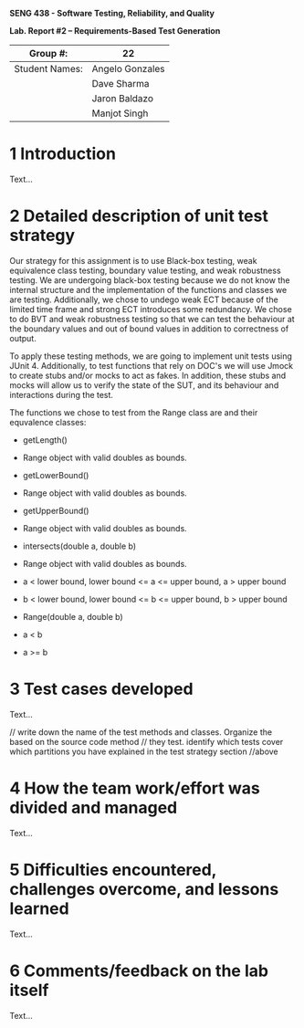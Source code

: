 **SENG 438 - Software Testing, Reliability, and Quality**

**Lab. Report \#2 – Requirements-Based Test Generation**

| Group \#:       | 22  |
|-----------------|---|
| Student Names:  |  Angelo Gonzales |
|                 |  Dave Sharma |
|                 |  Jaron Baldazo |
|                 |  Manjot Singh |

# 1 Introduction

Text…

# 2 Detailed description of unit test strategy

Our strategy for this assignment is to use Black-box testing, weak equivalence class testing, boundary value testing, and weak robustness testing. We are undergoing black-box testing because we do not know the internal structure and the implementation of the functions and classes we are testing. Additionally, we chose to undego weak ECT because of the limited time frame and strong ECT introduces some redundancy. We chose to do BVT and weak robustness testing so that we can test the behaviour at the boundary values and out of bound values in addition to correctness of output.

To apply these testing methods, we are going to implement unit tests using JUnit 4. Additionally, to test functions that rely on DOC's we will use Jmock to create stubs and/or mocks to act as fakes. In addition, these stubs and mocks will allow us to verify the state of the SUT, and its behaviour and interactions during the test.

The functions we chose to test from the Range class are and their equvalence classes:
 - getLength()
  - Range object with valid doubles as bounds.
  
 - getLowerBound()
  - Range object with valid doubles as bounds.
  
 - getUpperBound()
  - Range object with valid doubles as bounds.
  
 - intersects(double a, double b)
  - Range object with valid doubles as bounds.
  - a < lower bound, lower bound <= a <= upper bound, a > upper bound
  - b < lower bound, lower bound <= b <= upper bound, b > upper bound
  
 - Range(double a, double b)
  - a < b
  - a >= b

# 3 Test cases developed

Text…

// write down the name of the test methods and classes. Organize the based on
the source code method // they test. identify which tests cover which partitions
you have explained in the test strategy section //above

# 4 How the team work/effort was divided and managed

Text…

# 5 Difficulties encountered, challenges overcome, and lessons learned

Text…

# 6 Comments/feedback on the lab itself

Text…
